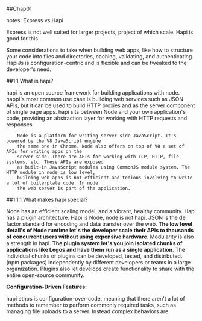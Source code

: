 ##Chap01

notes: Express vs Hapi

Express is not well suited for larger projects, project of which scale. Hapi is good for this.

Some considerations to take when building web apps, like how to structure your code into files and directories, caching, validating, and authenticating. HapiJs is configuration-centric and is flexible and can be tweaked to the developer's need.

##1.1 What is hapi?

hapi is an open source framework for building applications with node. happi's most common use case is building web services such as JSON APIs, but it can be used to build HTTP proxies and as the server component of single page apps. hapi sits between Node and your own application's code, providing an abstraction layer for working with HTTP requests and responses.

		Node is a platform for writing server side JavaScript. It's powered by the V8 JavaScript engine
		the same one in Chrome. Node also offers on top of V8 a set of APIs for writing apps on the
		server side. There are APIs for working with TCP, HTTP, file-systems, etc. These APIs are exposed
		as built-in JavaScript modules using CommonJS module system. The HTTP module in node is low level,
		building web apps is not efficient and tedious involving to write a lot of boilerplate code. In node
		the web server is part of the application.

##1.1.1 What makes hapi special?

Node has an efficient scaling model, and a vibrant, healthy community. Hapi has a plugin architecture. Hapi is Node,  node is not hapi. JSON is the de factor standard for encoding and data transfer over the web. **The low level detail's of Node runtime let's the developer scale their APIs to thousands of concurrent users without using expensive hardware**. Modularity is also a strength in hapi. **The plugin system let's you join isolated chunks of applications like Legos and have them run as a single application**. The individual chunks or plugins can be developed, tested, and distributed. (npm packages) independently by different developers or teams in a large organization. Plugins also let develops create functionality to share with the entire open-source community.

**Configuration-Driven Features:**

hapi ethos is configuration-over-code, meaning that there aren't a lot of methods to remember to perform commonly required tasks, such as managing file uploads to a server. Instead complex behaviors are

